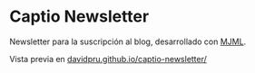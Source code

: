 # Captio Newsletter

Newsletter para la suscripción al blog, desarrollado con [MJML](https://mjml.io/).

Vista previa en [davidpru.github.io/captio-newsletter/](https://davidpru.github.io/captio-newsletter/)

